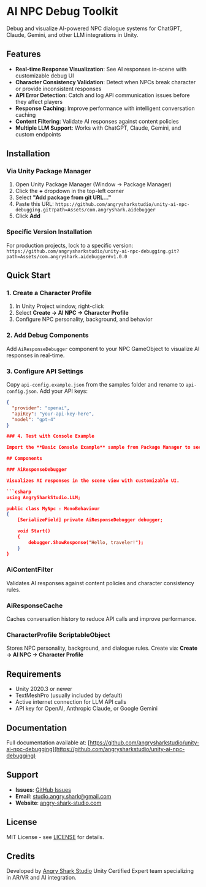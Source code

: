 # AI NPC Debug Toolkit

Debug and visualize AI-powered NPC dialogue systems for ChatGPT, Claude, Gemini, and other LLM integrations in Unity.

## Features

- **Real-time Response Visualization**: See AI responses in-scene with customizable debug UI
- **Character Consistency Validation**: Detect when NPCs break character or provide inconsistent responses
- **API Error Detection**: Catch and log API communication issues before they affect players
- **Response Caching**: Improve performance with intelligent conversation caching
- **Content Filtering**: Validate AI responses against content policies
- **Multiple LLM Support**: Works with ChatGPT, Claude, Gemini, and custom endpoints

## Installation

### Via Unity Package Manager

1. Open Unity Package Manager (Window → Package Manager)
2. Click the **+** dropdown in the top-left corner
3. Select **"Add package from git URL..."**
4. Paste this URL:
```https://github.com/angrysharkstudio/unity-ai-npc-debugging.git?path=Assets/com.angryshark.aidebugger```
5. Click **Add**

### Specific Version Installation

For production projects, lock to a specific version:
```https://github.com/angrysharkstudio/unity-ai-npc-debugging.git?path=Assets/com.angryshark.aidebugger#v1.0.0```

## Quick Start

### 1. Create a Character Profile

1. In Unity Project window, right-click
2. Select **Create → AI NPC → Character Profile**
3. Configure NPC personality, background, and behavior

### 2. Add Debug Components

Add `AiResponseDebugger` component to your NPC GameObject to visualize AI responses in real-time.

### 3. Configure API Settings

Copy `api-config.example.json` from the samples folder and rename to `api-config.json`. Add your API keys:

```json
{
  "provider": "openai",
  "apiKey": "your-api-key-here",
  "model": "gpt-4"
}

### 4. Test with Console Example

Import the **Basic Console Example** sample from Package Manager to see a working implementation.

## Components

### AiResponseDebugger

Visualizes AI responses in the scene view with customizable UI.

```csharp
using AngrySharkStudio.LLM;

public class MyNpc : MonoBehaviour
{
    [SerializeField] private AiResponseDebugger debugger;

    void Start()
    {
        debugger.ShowResponse("Hello, traveler!");
    }
}
```

### AiContentFilter

Validates AI responses against content policies and character consistency rules.

### AiResponseCache

Caches conversation history to reduce API calls and improve performance.

### CharacterProfile ScriptableObject

Stores NPC personality, background, and dialogue rules. Create via:
**Create → AI NPC → Character Profile**

## Requirements

- Unity 2020.3 or newer
- TextMeshPro (usually included by default)
- Active internet connection for LLM API calls
- API key for OpenAI, Anthropic Claude, or Google Gemini

## Documentation

Full documentation available at:
[https://github.com/angrysharkstudio/unity-ai-npc-debugging](https://github.com/angrysharkstudio/unity-ai-npc-debugging)

## Support

- **Issues**: [GitHub Issues](https://github.com/angrysharkstudio/unity-ai-npc-debugging/issues)
- **Email**: studio.angry.shark@gmail.com
- **Website**: [angry-shark-studio.com](https://angry-shark-studio.com)

## License

MIT License - see [LICENSE](https://github.com/angrysharkstudio/unity-ai-npc-debugging/blob/main/LICENSE) for details.

## Credits

Developed by [Angry Shark Studio](https://angry-shark-studio.com)
Unity Certified Expert team specializing in AR/VR and AI integration.